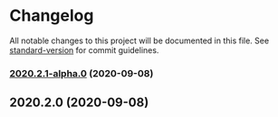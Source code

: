# Changelog

All notable changes to this project will be documented in this file. See [standard-version](https://github.com/conventional-changelog/standard-version) for commit guidelines.

### [2020.2.1-alpha.0](https://github.com/JetBrains/teamcity-api-js/compare/v2020.2.0...v2020.2.1-alpha.0) (2020-09-08)

## 2020.2.0 (2020-09-08)
